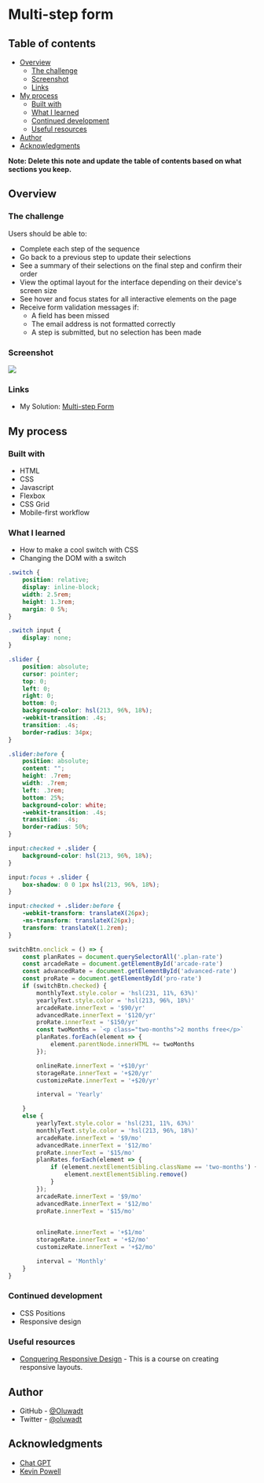 # Multi-step form

## Table of contents

- [Overview](#overview)
  - [The challenge](#the-challenge)
  - [Screenshot](#screenshot)
  - [Links](#links)
- [My process](#my-process)
  - [Built with](#built-with)
  - [What I learned](#what-i-learned)
  - [Continued development](#continued-development)
  - [Useful resources](#useful-resources)
- [Author](#author)
- [Acknowledgments](#acknowledgments)

**Note: Delete this note and update the table of contents based on what sections you keep.**

## Overview

### The challenge

Users should be able to:

- Complete each step of the sequence
- Go back to a previous step to update their selections
- See a summary of their selections on the final step and confirm their order
- View the optimal layout for the interface depending on their device's screen size
- See hover and focus states for all interactive elements on the page
- Receive form validation messages if:
  - A field has been missed
  - The email address is not formatted correctly
  - A step is submitted, but no selection has been made

### Screenshot

![](./screenshot.jpg)

### Links

- My Solution: [Multi-step Form](https://multi-step-form-henna.vercel.app/)

## My process

### Built with

- HTML
- CSS
- Javascript
- Flexbox
- CSS Grid
- Mobile-first workflow

### What I learned

- How to make a cool switch with CSS
- Changing the DOM with a switch

```css
.switch {
    position: relative;
    display: inline-block;
    width: 2.5rem;
    height: 1.3rem;
    margin: 0 5%;
}  

.switch input {
    display: none;
}

.slider {
    position: absolute;
    cursor: pointer;
    top: 0;
    left: 0;
    right: 0;
    bottom: 0;
    background-color: hsl(213, 96%, 18%);
    -webkit-transition: .4s;
    transition: .4s;
    border-radius: 34px;
}

.slider:before {
    position: absolute;
    content: "";
    height: .7rem;
    width: .7rem;
    left: .3rem;
    bottom: 25%;
    background-color: white;
    -webkit-transition: .4s;
    transition: .4s;
    border-radius: 50%;
}

input:checked + .slider {
    background-color: hsl(213, 96%, 18%);
}

input:focus + .slider {
    box-shadow: 0 0 1px hsl(213, 96%, 18%);
}

input:checked + .slider:before {
    -webkit-transform: translateX(26px);
    -ms-transform: translateX(26px);
    transform: translateX(1.2rem);
}
```
```js
switchBtn.onclick = () => {
    const planRates = document.querySelectorAll('.plan-rate')
    const arcadeRate = document.getElementById('arcade-rate')
    const advancedRate = document.getElementById('advanced-rate')
    const proRate = document.getElementById('pro-rate')
    if (switchBtn.checked) {
        monthlyText.style.color = 'hsl(231, 11%, 63%)'
        yearlyText.style.color = 'hsl(213, 96%, 18%)'
        arcadeRate.innerText = '$90/yr'
        advancedRate.innerText = '$120/yr'
        proRate.innerText = '$150/yr'
        const twoMonths = `<p class="two-months">2 months free</p>`
        planRates.forEach(element => {
            element.parentNode.innerHTML += twoMonths
        });

        onlineRate.innerText = '+$10/yr'
        storageRate.innerText = '+$20/yr'
        customizeRate.innerText = '+$20/yr'

        interval = 'Yearly'

    }
    else {
        yearlyText.style.color = 'hsl(231, 11%, 63%)'
        monthlyText.style.color = 'hsl(213, 96%, 18%)'
        arcadeRate.innerText = '$9/mo'
        advancedRate.innerText = '$12/mo'
        proRate.innerText = '$15/mo'
        planRates.forEach(element => {
            if (element.nextElementSibling.className == 'two-months') {
                element.nextElementSibling.remove()
            }
        });
        arcadeRate.innerText = '$9/mo'
        advancedRate.innerText = '$12/mo'
        proRate.innerText = '$15/mo'

        
        onlineRate.innerText = '+$1/mo'
        storageRate.innerText = '+$2/mo'
        customizeRate.innerText = '+$2/mo'

        interval = 'Monthly'
    }    
}
```


### Continued development

- CSS Positions
- Responsive design

### Useful resources

- [Conquering Responsive Design](https://courses.kevinpowell.co/view/courses/conquering-responsive-layouts) - This is a course on creating responsive layouts.

## Author

- GitHub - [@Oluwadt](https://github.com/Oluwadt)
- Twitter - [@oluwadt](https://www.twitter.com/oluwadt)

## Acknowledgments

- [Chat GPT](https://chat.openai.com/)
- [Kevin Powell](https://www.youtube.com/@KevinPowell)
